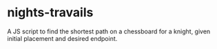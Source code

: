 # nights-travails
A JS script to find the shortest path on a chessboard for a knight, given initial placement and desired endpoint.
